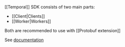 [[Temporal]] SDK consists of two main parts:

- [[Client|Clients]]
- [[Worker|Workers]]

Both are recommended to use with [[Protobuf extension]]

See [documentation](https://docs.temporal.io/develop/php/)